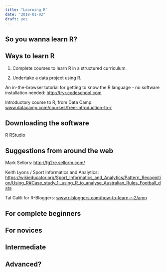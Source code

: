 ```yaml
---
title: "Learning R"
date: "2018-01-02"
draft: yes
---
```


## So you wanna learn R?



## Ways to learn R

1. Complete courses to learn R in a structured curriculum.

2. Undertake a data project using R.


An in-the-browser tutorial for getting to know the R language - no software installation needed: http://tryr.codeschool.com

Introductory course to R, from Data Camp: www.datacamp.com/courses/free-introduction-to-r

## Downloading the software
R
RStudio

## Suggestions from around the web

Mark Sellors: http://fg2re.sellorm.com/

Keith Lyons / Sport Informatics and Analytics: https://wikieducator.org/Sport_Informatics_and_Analytics/Pattern_Recognition/Using_R#Case_study_1:_using_R_to_analyse_Australian_Rules_Football_data

Tal Galili for R-Bloggers: www.r-bloggers.com/how-to-learn-r-2/amp
## For complete beginners

## For novices

## Intermediate

## Advanced?